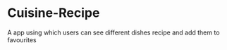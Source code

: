 # Cuisine-Recipe
A app using which users can see different dishes recipe and add them to favourites
